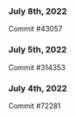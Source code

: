 ### July 8th, 2022

Commit #43057

### July 5th, 2022

Commit #314353


### July 4th, 2022

Commit #72281
